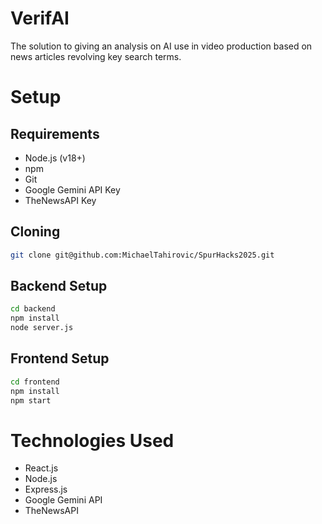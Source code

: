 # VerifAI
The solution to giving an analysis on AI use in video production based on news articles revolving key search terms.

# Setup
## Requirements
- Node.js (v18+)
- npm
- Git
- Google Gemini API Key
- TheNewsAPI Key

## Cloning
```bash
git clone git@github.com:MichaelTahirovic/SpurHacks2025.git
```

## Backend Setup
```bash
cd backend
npm install
node server.js
```

## Frontend Setup
```bash
cd frontend
npm install
npm start
```

# Technologies Used
- React.js
- Node.js
- Express.js
- Google Gemini API
- TheNewsAPI
